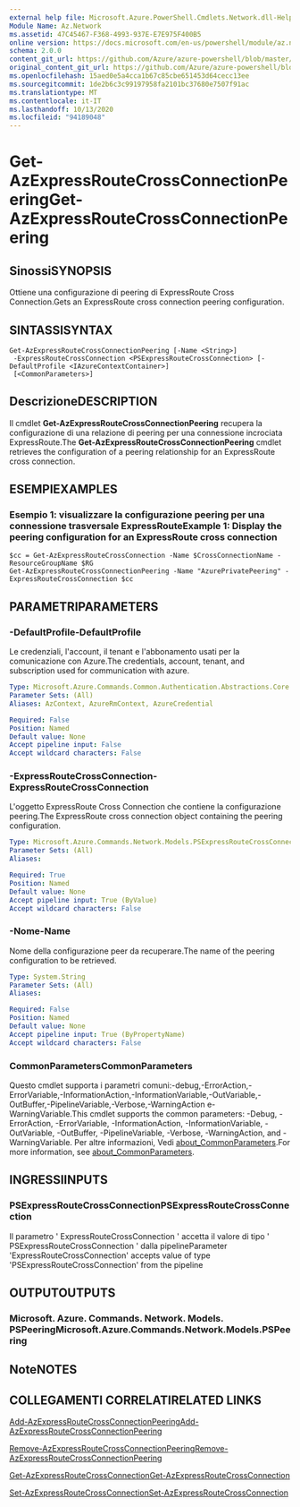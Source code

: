 ```yaml
---
external help file: Microsoft.Azure.PowerShell.Cmdlets.Network.dll-Help.xml
Module Name: Az.Network
ms.assetid: 47C45467-F368-4993-937E-E7E975F400B5
online version: https://docs.microsoft.com/en-us/powershell/module/az.network/get-azexpressroutecrossconnectionpeering
schema: 2.0.0
content_git_url: https://github.com/Azure/azure-powershell/blob/master/src/Network/Network/help/Get-AzExpressRouteCrossConnectionPeering.md
original_content_git_url: https://github.com/Azure/azure-powershell/blob/master/src/Network/Network/help/Get-AzExpressRouteCrossConnectionPeering.md
ms.openlocfilehash: 15aed0e5a4cca1b67c85cbe651453d64cecc13ee
ms.sourcegitcommit: 1de2b6c3c99197958fa2101bc37680e7507f91ac
ms.translationtype: MT
ms.contentlocale: it-IT
ms.lasthandoff: 10/13/2020
ms.locfileid: "94189048"
---
```

# <span data-ttu-id="9f35d-101">Get-AzExpressRouteCrossConnectionPeering</span><span class="sxs-lookup"><span data-stu-id="9f35d-101">Get-AzExpressRouteCrossConnectionPeering</span></span>

## <span data-ttu-id="9f35d-102">Sinossi</span><span class="sxs-lookup"><span data-stu-id="9f35d-102">SYNOPSIS</span></span>
<span data-ttu-id="9f35d-103">Ottiene una configurazione di peering di ExpressRoute Cross Connection.</span><span class="sxs-lookup"><span data-stu-id="9f35d-103">Gets an ExpressRoute cross connection peering configuration.</span></span>

## <span data-ttu-id="9f35d-104">SINTASSI</span><span class="sxs-lookup"><span data-stu-id="9f35d-104">SYNTAX</span></span>

```
Get-AzExpressRouteCrossConnectionPeering [-Name <String>]
 -ExpressRouteCrossConnection <PSExpressRouteCrossConnection> [-DefaultProfile <IAzureContextContainer>]
 [<CommonParameters>]
```

## <span data-ttu-id="9f35d-105">Descrizione</span><span class="sxs-lookup"><span data-stu-id="9f35d-105">DESCRIPTION</span></span>
<span data-ttu-id="9f35d-106">Il cmdlet **Get-AzExpressRouteCrossConnectionPeering** recupera la configurazione di una relazione di peering per una connessione incrociata ExpressRoute.</span><span class="sxs-lookup"><span data-stu-id="9f35d-106">The **Get-AzExpressRouteCrossConnectionPeering** cmdlet retrieves the configuration of a peering relationship for an ExpressRoute cross connection.</span></span>

## <span data-ttu-id="9f35d-107">ESEMPI</span><span class="sxs-lookup"><span data-stu-id="9f35d-107">EXAMPLES</span></span>

### <span data-ttu-id="9f35d-108">Esempio 1: visualizzare la configurazione peering per una connessione trasversale ExpressRoute</span><span class="sxs-lookup"><span data-stu-id="9f35d-108">Example 1: Display the peering configuration for an ExpressRoute cross connection</span></span>
```
$cc = Get-AzExpressRouteCrossConnection -Name $CrossConnectionName -ResourceGroupName $RG
Get-AzExpressRouteCrossConnectionPeering -Name "AzurePrivatePeering" -ExpressRouteCrossConnection $cc
```

## <span data-ttu-id="9f35d-109">PARAMETRI</span><span class="sxs-lookup"><span data-stu-id="9f35d-109">PARAMETERS</span></span>

### <span data-ttu-id="9f35d-110">-DefaultProfile</span><span class="sxs-lookup"><span data-stu-id="9f35d-110">-DefaultProfile</span></span>
<span data-ttu-id="9f35d-111">Le credenziali, l'account, il tenant e l'abbonamento usati per la comunicazione con Azure.</span><span class="sxs-lookup"><span data-stu-id="9f35d-111">The credentials, account, tenant, and subscription used for communication with azure.</span></span>

```yaml
Type: Microsoft.Azure.Commands.Common.Authentication.Abstractions.Core.IAzureContextContainer
Parameter Sets: (All)
Aliases: AzContext, AzureRmContext, AzureCredential

Required: False
Position: Named
Default value: None
Accept pipeline input: False
Accept wildcard characters: False
```

### <span data-ttu-id="9f35d-112">-ExpressRouteCrossConnection</span><span class="sxs-lookup"><span data-stu-id="9f35d-112">-ExpressRouteCrossConnection</span></span>
<span data-ttu-id="9f35d-113">L'oggetto ExpressRoute Cross Connection che contiene la configurazione peering.</span><span class="sxs-lookup"><span data-stu-id="9f35d-113">The ExpressRoute cross connection object containing the peering configuration.</span></span>

```yaml
Type: Microsoft.Azure.Commands.Network.Models.PSExpressRouteCrossConnection
Parameter Sets: (All)
Aliases:

Required: True
Position: Named
Default value: None
Accept pipeline input: True (ByValue)
Accept wildcard characters: False
```

### <span data-ttu-id="9f35d-114">-Nome</span><span class="sxs-lookup"><span data-stu-id="9f35d-114">-Name</span></span>
<span data-ttu-id="9f35d-115">Nome della configurazione peer da recuperare.</span><span class="sxs-lookup"><span data-stu-id="9f35d-115">The name of the peering configuration to be retrieved.</span></span>

```yaml
Type: System.String
Parameter Sets: (All)
Aliases:

Required: False
Position: Named
Default value: None
Accept pipeline input: True (ByPropertyName)
Accept wildcard characters: False
```

### <span data-ttu-id="9f35d-116">CommonParameters</span><span class="sxs-lookup"><span data-stu-id="9f35d-116">CommonParameters</span></span>
<span data-ttu-id="9f35d-117">Questo cmdlet supporta i parametri comuni:-debug,-ErrorAction,-ErrorVariable,-InformationAction,-InformationVariable,-OutVariable,-OutBuffer,-PipelineVariable,-Verbose,-WarningAction e-WarningVariable.</span><span class="sxs-lookup"><span data-stu-id="9f35d-117">This cmdlet supports the common parameters: -Debug, -ErrorAction, -ErrorVariable, -InformationAction, -InformationVariable, -OutVariable, -OutBuffer, -PipelineVariable, -Verbose, -WarningAction, and -WarningVariable.</span></span> <span data-ttu-id="9f35d-118">Per altre informazioni, Vedi [about_CommonParameters](http://go.microsoft.com/fwlink/?LinkID=113216).</span><span class="sxs-lookup"><span data-stu-id="9f35d-118">For more information, see [about_CommonParameters](http://go.microsoft.com/fwlink/?LinkID=113216).</span></span>

## <span data-ttu-id="9f35d-119">INGRESSI</span><span class="sxs-lookup"><span data-stu-id="9f35d-119">INPUTS</span></span>

### <span data-ttu-id="9f35d-120">PSExpressRouteCrossConnection</span><span class="sxs-lookup"><span data-stu-id="9f35d-120">PSExpressRouteCrossConnection</span></span>
<span data-ttu-id="9f35d-121">Il parametro ' ExpressRouteCrossConnection ' accetta il valore di tipo ' PSExpressRouteCrossConnection ' dalla pipeline</span><span class="sxs-lookup"><span data-stu-id="9f35d-121">Parameter 'ExpressRouteCrossConnection' accepts value of type 'PSExpressRouteCrossConnection' from the pipeline</span></span>

## <span data-ttu-id="9f35d-122">OUTPUT</span><span class="sxs-lookup"><span data-stu-id="9f35d-122">OUTPUTS</span></span>

### <span data-ttu-id="9f35d-123">Microsoft. Azure. Commands. Network. Models. PSPeering</span><span class="sxs-lookup"><span data-stu-id="9f35d-123">Microsoft.Azure.Commands.Network.Models.PSPeering</span></span>

## <span data-ttu-id="9f35d-124">Note</span><span class="sxs-lookup"><span data-stu-id="9f35d-124">NOTES</span></span>

## <span data-ttu-id="9f35d-125">COLLEGAMENTI CORRELATI</span><span class="sxs-lookup"><span data-stu-id="9f35d-125">RELATED LINKS</span></span>

[<span data-ttu-id="9f35d-126">Add-AzExpressRouteCrossConnectionPeering</span><span class="sxs-lookup"><span data-stu-id="9f35d-126">Add-AzExpressRouteCrossConnectionPeering</span></span>](Add-AzExpressRouteCrossConnectionPeering.md)

[<span data-ttu-id="9f35d-127">Remove-AzExpressRouteCrossConnectionPeering</span><span class="sxs-lookup"><span data-stu-id="9f35d-127">Remove-AzExpressRouteCrossConnectionPeering</span></span>](Remove-AzExpressRouteCrossConnectionPeering.md)

[<span data-ttu-id="9f35d-128">Get-AzExpressRouteCrossConnection</span><span class="sxs-lookup"><span data-stu-id="9f35d-128">Get-AzExpressRouteCrossConnection</span></span>](Get-AzExpressRouteCrossConnection.md)

[<span data-ttu-id="9f35d-129">Set-AzExpressRouteCrossConnection</span><span class="sxs-lookup"><span data-stu-id="9f35d-129">Set-AzExpressRouteCrossConnection</span></span>](Set-AzExpressRouteCrossConnection.md)
